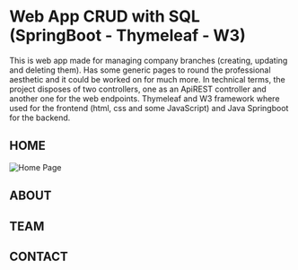 # Web App CRUD with SQL (SpringBoot - Thymeleaf - W3)

This is web app made for managing company branches (creating, updating and deleting them). Has some generic pages to round the professional aesthetic and it could be worked on for much more. In technical terms, the project disposes of two controllers, one as an ApiREST controller and another one for the web endpoints. Thymeleaf and W3 framework where used for the frontend (html, css and some JavaScript) and Java Springboot for the backend.

## HOME
![Home Page](Bootcamp_IT_Academy/2.Advanced_JAVA_Specialization/Sprint_5_Spring_Framework_Advance/s05t01n01/src/main/resources/static/images/Home1.png)
## ABOUT
## TEAM
## CONTACT
